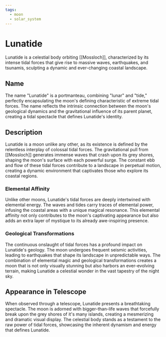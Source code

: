```yaml
---
tags:
  - moon
  - solar_system
---
```

# Lunatide

Lunatide is a celestial body orbiting [[Mossloch]], characterized by its intense tidal forces that give rise to massive waves, earthquakes, and tsunamis, sculpting a dynamic and ever-changing coastal landscape.

## Name

The name "Lunatide" is a portmanteau, combining "lunar" and "tide," perfectly encapsulating the moon's defining characteristic of extreme tidal forces. The name reflects the intrinsic connection between the moon's geological dynamics and the gravitational influence of its parent planet, creating a tidal spectacle that defines Lunatide's identity.

## Description

Lunatide is a moon unlike any other, as its existence is defined by the relentless interplay of colossal tidal forces. The gravitational pull from [[Mossloch]] generates immense waves that crash upon its grey shores, shaping the moon's surface with each powerful surge. The constant ebb and flow of these tidal forces contribute to a landscape in perpetual motion, creating a dynamic environment that captivates those who explore its coastal regions.

### Elemental Affinity

Unlike other moons, Lunatide's tidal forces are deeply intertwined with elemental energy. The waves and tides carry traces of elemental power, infusing the coastal areas with a unique magical resonance. This elemental affinity not only contributes to the moon's captivating appearance but also adds an extra layer of mystique to its already awe-inspiring presence.

### Geological Transformations

The continuous onslaught of tidal forces has a profound impact on Lunatide's geology. The moon undergoes frequent seismic activities, leading to earthquakes that shape its landscape in unpredictable ways. The combination of elemental magic and geological transformations creates a moon that is not only visually stunning but also harbors an ever-evolving terrain, making Lunatide a celestial wonder in the vast tapestry of the night sky.

## Appearance in Telescope

When observed through a telescope, Lunatide presents a breathtaking spectacle. The moon is adorned with bigger-than-life waves that forcefully break upon the grey shores of it's many islands, creating a mesmerizing and dramatic visual display. The celestial body stands as a testament to the raw power of tidal forces, showcasing the inherent dynamism and energy that defines Lunatide.

